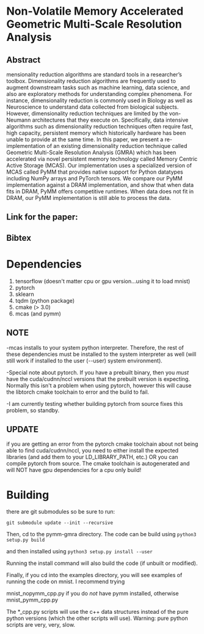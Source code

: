 # Non-Volatile Memory Accelerated Geometric Multi-Scale Resolution Analysis
## Abstract
mensionality reduction algorithms are standard tools in a researcher’s toolbox. Dimensionality reduction algorithms are frequently used to augment downstream tasks such as machine learning, data science, and also are exploratory methods for understanding complex phenomena. For instance, dimensionality reduction is commonly used in Biology as well as Neuroscience to understand data collected from biological subjects. However, dimensionality reduction techniques are limited by the von-Neumann architectures that they execute on. Specifically, data intensive algorithms such as dimensionality
reduction techniques often require fast, high capacity, persistent memory which historically hardware has been unable to provide at the same time. In this paper, we present a re-implementation of an existing dimensionality reduction technique called Geometric Multi-Scale Resolution Analysis (GMRA) which has been accelerated via novel persistent memory technology called Memory Centric Active Storage (MCAS). Our implementation uses a specialized version of MCAS called PyMM that provides native support for Python datatypes including NumPy arrays and PyTorch tensors. We compare our PyMM implementation against a DRAM implementation, and show that when data fits in DRAM, PyMM offers competitive runtimes. When data does not fit in DRAM, our PyMM implementation is still able to process the data.

## Link for the paper: 

## Bibtex

# Dependencies
1) tensorflow (doesn't matter cpu or gpu version...using it to load mnist)
2) pytorch
3) sklearn
4) tqdm (python package)
5) cmake (> 3.0)
6) mcas (and pymm)

## NOTE
-mcas installs to your system python interpreter. Therefore, the rest of these dependencies must be installed to the system interpreter as well (will still work if installed to the user (--user) system environment).

-Special note about pytorch. If you have a prebuilt binary, then you *must* have the cuda/cudnn/nccl versions that the prebuilt version is expecting. Normally this isn't a problem when using pytorch, however this will cause the libtorch cmake toolchain to error and the build to fail.

-I am currently testing whether building pytorch from source fixes this problem, so standby.

## UPDATE
if you are getting an error from the pytorch cmake toolchain about not being able to find cuda/cudnn/nccl, you need to either install the expected libraries (and add them to your LD_LIBRARY_PATH, etc.) OR you can compile pytorch from source. The cmake toolchain is autogenerated and will NOT have gpu dependencies for a cpu only build!


# Building
there are git submodules so be sure to run:

```git submodule update --init --recursive```

Then, cd to the pymm-gmra directory. The code can be build using
```python3 setup.py build```

and then installed using
```python3 setup.py install --user```

Running the install command will also build the code (if unbuilt or modified).


Finally, if you cd into the examples directory, you will see examples of running the code on mnist. I recommend trying

mnist_nopymm_cpp.py if you do *not* have pymm installed, otherwise mnist_pymm_cpp.py

The *_cpp.py scripts will use the c++ data structures instead of the pure python versions (which the other scripts will use). Warning: pure python scripts are very, very, slow.

